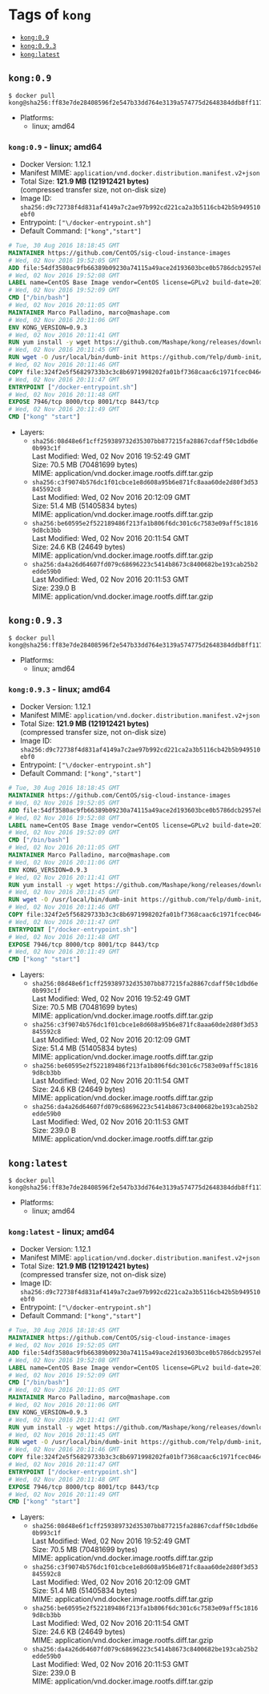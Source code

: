 <!-- THIS FILE IS GENERATED VIA './update-remote.sh' -->

# Tags of `kong`

-	[`kong:0.9`](#kong09)
-	[`kong:0.9.3`](#kong093)
-	[`kong:latest`](#konglatest)

## `kong:0.9`

```console
$ docker pull kong@sha256:ff83e7de28408596f2e547b33dd764e3139a574775d2648384ddb8ff11705db4
```

-	Platforms:
	-	linux; amd64

### `kong:0.9` - linux; amd64

-	Docker Version: 1.12.1
-	Manifest MIME: `application/vnd.docker.distribution.manifest.v2+json`
-	Total Size: **121.9 MB (121912421 bytes)**  
	(compressed transfer size, not on-disk size)
-	Image ID: `sha256:d9c72738f4d831af4149a7c2ae97b992cd221ca2a3b5116cb42b5b949510ebf0`
-	Entrypoint: `["\/docker-entrypoint.sh"]`
-	Default Command: `["kong","start"]`

```dockerfile
# Tue, 30 Aug 2016 18:18:45 GMT
MAINTAINER https://github.com/CentOS/sig-cloud-instance-images
# Wed, 02 Nov 2016 19:52:05 GMT
ADD file:54df3580ac9fb66389b09230a74115a49ace2d193603bce0b5786dcb2957eb52 in / 
# Wed, 02 Nov 2016 19:52:08 GMT
LABEL name=CentOS Base Image vendor=CentOS license=GPLv2 build-date=20161102
# Wed, 02 Nov 2016 19:52:09 GMT
CMD ["/bin/bash"]
# Wed, 02 Nov 2016 20:11:05 GMT
MAINTAINER Marco Palladino, marco@mashape.com
# Wed, 02 Nov 2016 20:11:06 GMT
ENV KONG_VERSION=0.9.3
# Wed, 02 Nov 2016 20:11:41 GMT
RUN yum install -y wget https://github.com/Mashape/kong/releases/download/$KONG_VERSION/kong-$KONG_VERSION.el7.noarch.rpm &&     yum clean all
# Wed, 02 Nov 2016 20:11:45 GMT
RUN wget -O /usr/local/bin/dumb-init https://github.com/Yelp/dumb-init/releases/download/v1.1.3/dumb-init_1.1.3_amd64 &&     chmod +x /usr/local/bin/dumb-init
# Wed, 02 Nov 2016 20:11:46 GMT
COPY file:324f2e5f56829733b3c3c8b6971998202fa01bf7368caac6c1971fcec0464e8c in /docker-entrypoint.sh 
# Wed, 02 Nov 2016 20:11:47 GMT
ENTRYPOINT ["/docker-entrypoint.sh"]
# Wed, 02 Nov 2016 20:11:48 GMT
EXPOSE 7946/tcp 8000/tcp 8001/tcp 8443/tcp
# Wed, 02 Nov 2016 20:11:49 GMT
CMD ["kong" "start"]
```

-	Layers:
	-	`sha256:08d48e6f1cff259389732d35307bb877215fa28867cdaff50c1dbd6e0b993c1f`  
		Last Modified: Wed, 02 Nov 2016 19:52:49 GMT  
		Size: 70.5 MB (70481699 bytes)  
		MIME: application/vnd.docker.image.rootfs.diff.tar.gzip
	-	`sha256:c3f9074b576dc1f01cbce1e8d608a95b6e871fc8aaa60de2d80f3d53845592c8`  
		Last Modified: Wed, 02 Nov 2016 20:12:09 GMT  
		Size: 51.4 MB (51405834 bytes)  
		MIME: application/vnd.docker.image.rootfs.diff.tar.gzip
	-	`sha256:be60595e2f522189486f213fa1b806f6dc301c6c7583e09aff5c18169d8cb3bb`  
		Last Modified: Wed, 02 Nov 2016 20:11:54 GMT  
		Size: 24.6 KB (24649 bytes)  
		MIME: application/vnd.docker.image.rootfs.diff.tar.gzip
	-	`sha256:da4a26d64607fd079c68696223c5414b8673c8400682be193cab25b2edde59b0`  
		Last Modified: Wed, 02 Nov 2016 20:11:53 GMT  
		Size: 239.0 B  
		MIME: application/vnd.docker.image.rootfs.diff.tar.gzip

## `kong:0.9.3`

```console
$ docker pull kong@sha256:ff83e7de28408596f2e547b33dd764e3139a574775d2648384ddb8ff11705db4
```

-	Platforms:
	-	linux; amd64

### `kong:0.9.3` - linux; amd64

-	Docker Version: 1.12.1
-	Manifest MIME: `application/vnd.docker.distribution.manifest.v2+json`
-	Total Size: **121.9 MB (121912421 bytes)**  
	(compressed transfer size, not on-disk size)
-	Image ID: `sha256:d9c72738f4d831af4149a7c2ae97b992cd221ca2a3b5116cb42b5b949510ebf0`
-	Entrypoint: `["\/docker-entrypoint.sh"]`
-	Default Command: `["kong","start"]`

```dockerfile
# Tue, 30 Aug 2016 18:18:45 GMT
MAINTAINER https://github.com/CentOS/sig-cloud-instance-images
# Wed, 02 Nov 2016 19:52:05 GMT
ADD file:54df3580ac9fb66389b09230a74115a49ace2d193603bce0b5786dcb2957eb52 in / 
# Wed, 02 Nov 2016 19:52:08 GMT
LABEL name=CentOS Base Image vendor=CentOS license=GPLv2 build-date=20161102
# Wed, 02 Nov 2016 19:52:09 GMT
CMD ["/bin/bash"]
# Wed, 02 Nov 2016 20:11:05 GMT
MAINTAINER Marco Palladino, marco@mashape.com
# Wed, 02 Nov 2016 20:11:06 GMT
ENV KONG_VERSION=0.9.3
# Wed, 02 Nov 2016 20:11:41 GMT
RUN yum install -y wget https://github.com/Mashape/kong/releases/download/$KONG_VERSION/kong-$KONG_VERSION.el7.noarch.rpm &&     yum clean all
# Wed, 02 Nov 2016 20:11:45 GMT
RUN wget -O /usr/local/bin/dumb-init https://github.com/Yelp/dumb-init/releases/download/v1.1.3/dumb-init_1.1.3_amd64 &&     chmod +x /usr/local/bin/dumb-init
# Wed, 02 Nov 2016 20:11:46 GMT
COPY file:324f2e5f56829733b3c3c8b6971998202fa01bf7368caac6c1971fcec0464e8c in /docker-entrypoint.sh 
# Wed, 02 Nov 2016 20:11:47 GMT
ENTRYPOINT ["/docker-entrypoint.sh"]
# Wed, 02 Nov 2016 20:11:48 GMT
EXPOSE 7946/tcp 8000/tcp 8001/tcp 8443/tcp
# Wed, 02 Nov 2016 20:11:49 GMT
CMD ["kong" "start"]
```

-	Layers:
	-	`sha256:08d48e6f1cff259389732d35307bb877215fa28867cdaff50c1dbd6e0b993c1f`  
		Last Modified: Wed, 02 Nov 2016 19:52:49 GMT  
		Size: 70.5 MB (70481699 bytes)  
		MIME: application/vnd.docker.image.rootfs.diff.tar.gzip
	-	`sha256:c3f9074b576dc1f01cbce1e8d608a95b6e871fc8aaa60de2d80f3d53845592c8`  
		Last Modified: Wed, 02 Nov 2016 20:12:09 GMT  
		Size: 51.4 MB (51405834 bytes)  
		MIME: application/vnd.docker.image.rootfs.diff.tar.gzip
	-	`sha256:be60595e2f522189486f213fa1b806f6dc301c6c7583e09aff5c18169d8cb3bb`  
		Last Modified: Wed, 02 Nov 2016 20:11:54 GMT  
		Size: 24.6 KB (24649 bytes)  
		MIME: application/vnd.docker.image.rootfs.diff.tar.gzip
	-	`sha256:da4a26d64607fd079c68696223c5414b8673c8400682be193cab25b2edde59b0`  
		Last Modified: Wed, 02 Nov 2016 20:11:53 GMT  
		Size: 239.0 B  
		MIME: application/vnd.docker.image.rootfs.diff.tar.gzip

## `kong:latest`

```console
$ docker pull kong@sha256:ff83e7de28408596f2e547b33dd764e3139a574775d2648384ddb8ff11705db4
```

-	Platforms:
	-	linux; amd64

### `kong:latest` - linux; amd64

-	Docker Version: 1.12.1
-	Manifest MIME: `application/vnd.docker.distribution.manifest.v2+json`
-	Total Size: **121.9 MB (121912421 bytes)**  
	(compressed transfer size, not on-disk size)
-	Image ID: `sha256:d9c72738f4d831af4149a7c2ae97b992cd221ca2a3b5116cb42b5b949510ebf0`
-	Entrypoint: `["\/docker-entrypoint.sh"]`
-	Default Command: `["kong","start"]`

```dockerfile
# Tue, 30 Aug 2016 18:18:45 GMT
MAINTAINER https://github.com/CentOS/sig-cloud-instance-images
# Wed, 02 Nov 2016 19:52:05 GMT
ADD file:54df3580ac9fb66389b09230a74115a49ace2d193603bce0b5786dcb2957eb52 in / 
# Wed, 02 Nov 2016 19:52:08 GMT
LABEL name=CentOS Base Image vendor=CentOS license=GPLv2 build-date=20161102
# Wed, 02 Nov 2016 19:52:09 GMT
CMD ["/bin/bash"]
# Wed, 02 Nov 2016 20:11:05 GMT
MAINTAINER Marco Palladino, marco@mashape.com
# Wed, 02 Nov 2016 20:11:06 GMT
ENV KONG_VERSION=0.9.3
# Wed, 02 Nov 2016 20:11:41 GMT
RUN yum install -y wget https://github.com/Mashape/kong/releases/download/$KONG_VERSION/kong-$KONG_VERSION.el7.noarch.rpm &&     yum clean all
# Wed, 02 Nov 2016 20:11:45 GMT
RUN wget -O /usr/local/bin/dumb-init https://github.com/Yelp/dumb-init/releases/download/v1.1.3/dumb-init_1.1.3_amd64 &&     chmod +x /usr/local/bin/dumb-init
# Wed, 02 Nov 2016 20:11:46 GMT
COPY file:324f2e5f56829733b3c3c8b6971998202fa01bf7368caac6c1971fcec0464e8c in /docker-entrypoint.sh 
# Wed, 02 Nov 2016 20:11:47 GMT
ENTRYPOINT ["/docker-entrypoint.sh"]
# Wed, 02 Nov 2016 20:11:48 GMT
EXPOSE 7946/tcp 8000/tcp 8001/tcp 8443/tcp
# Wed, 02 Nov 2016 20:11:49 GMT
CMD ["kong" "start"]
```

-	Layers:
	-	`sha256:08d48e6f1cff259389732d35307bb877215fa28867cdaff50c1dbd6e0b993c1f`  
		Last Modified: Wed, 02 Nov 2016 19:52:49 GMT  
		Size: 70.5 MB (70481699 bytes)  
		MIME: application/vnd.docker.image.rootfs.diff.tar.gzip
	-	`sha256:c3f9074b576dc1f01cbce1e8d608a95b6e871fc8aaa60de2d80f3d53845592c8`  
		Last Modified: Wed, 02 Nov 2016 20:12:09 GMT  
		Size: 51.4 MB (51405834 bytes)  
		MIME: application/vnd.docker.image.rootfs.diff.tar.gzip
	-	`sha256:be60595e2f522189486f213fa1b806f6dc301c6c7583e09aff5c18169d8cb3bb`  
		Last Modified: Wed, 02 Nov 2016 20:11:54 GMT  
		Size: 24.6 KB (24649 bytes)  
		MIME: application/vnd.docker.image.rootfs.diff.tar.gzip
	-	`sha256:da4a26d64607fd079c68696223c5414b8673c8400682be193cab25b2edde59b0`  
		Last Modified: Wed, 02 Nov 2016 20:11:53 GMT  
		Size: 239.0 B  
		MIME: application/vnd.docker.image.rootfs.diff.tar.gzip
